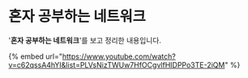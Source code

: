 # 혼자 공부하는 네트워크

'**혼자 공부하는 네트워크**'를 보고 정리한 내용입니다.&#x20;

{% embed url="https://www.youtube.com/watch?v=c62qssA4hYI&list=PLVsNizTWUw7HfOCgvlfHIDPPo3TE-2iQM" %}
